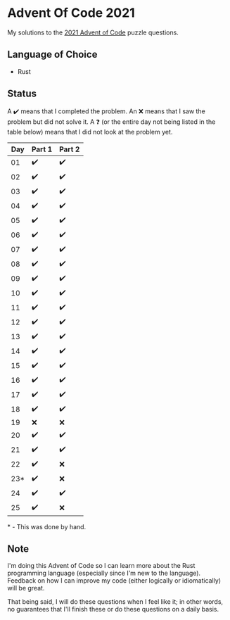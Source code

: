 # Advent Of Code 2021
My solutions to the [2021 Advent of Code](https://adventofcode.com/2021) puzzle questions.

## Language of Choice
- Rust

## Status

A ✔️ means that I completed the problem. An ❌ means that I saw the problem but did not solve it. A ❓ (or the entire day not being listed in the table below) means that I did not look at the problem yet.

| Day | Part 1 | Part 2 |
| --- | ------ | ------ |
| 01  | ✔️     | ✔️    |   
| 02  | ✔️     | ✔️    |   
| 03  | ✔️     | ✔️    |
| 04  | ✔️     | ✔️    |   
| 05  | ✔️     | ✔️    |
| 06  | ✔️     | ✔️    |   
| 07  | ✔️     | ✔️    |   
| 08  | ✔️     | ✔️    |   
| 09  | ✔️     | ✔️    |   
| 10  | ✔️     | ✔️    |   
| 11  | ✔️     | ✔️    |
| 12  | ✔️     | ✔️    |
| 13  | ✔️     | ✔️    |
| 14  | ✔️     | ✔️    |
| 15  | ✔️     | ✔️    |
| 16  | ✔️     | ✔️    |
| 17  | ✔️     | ✔️    |
| 18  | ✔️     | ✔️    |
| 19  | ❌     | ❌    |
| 20  | ✔️     | ✔️    |
| 21  | ✔️     | ✔️    |
| 22  | ✔️     | ❌    |
| 23* | ✔️     | ❌    |
| 24  | ✔️     | ✔️    |
| 25  | ✔️     | ❌    |

\* - This was done by hand.

## Note
I'm doing this Advent of Code so I can learn more about the Rust programming language (especially since I'm new to the language). Feedback on how I can improve my code (either logically or idiomatically) will be great.

That being said, I will do these questions when I feel like it; in other words, no guarantees that I'll finish these or do these questions on a daily basis.